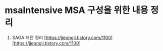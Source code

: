 # msaIntensive MSA 구성을 위한 내용 정리

1. SAGA 패턴 정리
[https://jjeongil.tistory.com/1100][https://jjeongil.tistory.com/1100]
